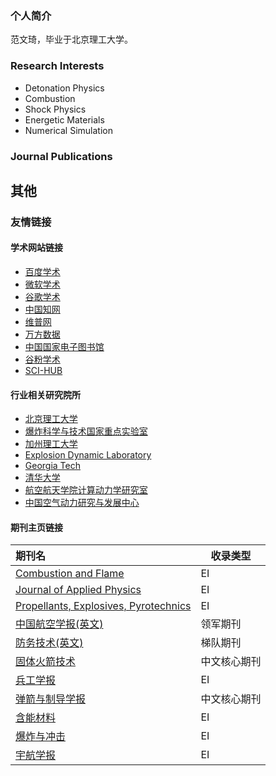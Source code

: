 ### 个人简介
范文琦，毕业于北京理工大学。

### Research Interests

- Detonation Physics
- Combustion
- Shock Physics
- Energetic Materials
- Numerical Simulation

### Journal Publications


## 其他

### 友情链接


#### 学术网站链接
- [百度学术](http://xueshu.baidu.com)
- [微软学术](http://academic.microsoft.com/home)
- [谷歌学术](http://scholar.google.com)
- [中国知网](http://cnki.net)
- [维普网](http://cqvip.com)
- [万方数据](http://wanfangdata.com.cn)
- [中国国家电子图书馆](http://nlc.cn)
- [谷粉学术](http://gfsoso.91lb.net/sci-hub.html)
- [SCI-HUB](http://www.sci-hub.shop)


#### 行业相关研究院所
- [北京理工大学](http://www.bit.edu.cn)
- [爆炸科学与技术国家重点实验室](http://est.bit.edu.cn)
- [加州理工大学](http://www.caltech.edu)
- [Explosion Dynamic Laboratory](https://shepherd.caltech.edu/EDL/publicresources.html)
- [Georgia Tech](http://www.gatech.edu)
- [清华大学](www.tsinghua.edu.cn)
- [航空航天学院计算动力学研究室](comdyn.hy.tsinghua.edu.cn)
- [中国空气动力研究与发展中心](http://cardc.cn)


#### 期刊主页链接
| 期刊名                                                       | 收录类型     |
| :----------------------------------------------------------- | ------------ |
| [Combustion and Flame](http://www.sciencedirect.com/journal/combustion-and-flame) | EI           |
| [Journal of Applied Physics](https://aip.scitation.org/journal/jap) | EI           |
| [Propellants, Explosives, Pyrotechnics](https://onlinelibrary.wiley.com/journal/15214087) | EI           |
| [中国航空学报(英文)](https://www.sciencedirect.com/journal/chinese-journal-of-aeronautics/) | 领军期刊     |
| [防务技术(英文)](https://www.journals.elsevier.com/defence-technology) | 梯队期刊     |
| [固体火箭技术](http://pub.gthjjs.com)                        | 中文核心期刊 |
| [兵工学报](http://www.co-journal.com/CN/volumn/current.shtml) | EI           |
| [弹箭与制导学报](http://a.paperopen.com)                     | 中文核心期刊 |
| [含能材料](http://www.energetic-materials.org.cn/hncl/ch/index.aspx) | EI           |
| [爆炸与冲击](http://www.bzycj.cn)                            | EI           |
| [宇航学报](http://www.yhxb.org.cn/CN/volumn/home.shtml)      | EI           |




